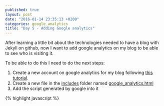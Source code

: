```yaml
---
published: true
layout: post
date: "2016-01-14 23:35:13 +0200"
categories: google_analytics
title: "Day 5 - Adding Google analytics"
---
```


After learning a little bit about the technologies needed to have a blog with Jekyll on github, now I want to add google analytics on my blog to be able to see who is visiting it.

To be able to do this I need to do the next steps:  
1. Create a new account on google analytics for my blog following [this tutorial](https://support.google.com/sites/answer/97459?hl=en).  
2. Create a new file in the [includes](https://github.com/melaniaandrisan/melaniaandrisan.github.io/tree/master/_includes) folder named [google_analytics.html](https://github.com/melaniaandrisan/melaniaandrisan.github.io/blob/master/_includes/google_analytics.html)  
3. Add the script generated by google into it  

  {% highlight javascript %}
    <script>
      (function(i,s,o,g,r,a,m){i['GoogleAnalyticsObject']=r;i[r]=i[r]||function(){
      (i[r].q=i[r].q||[]).push(arguments)},i[r].l=1*new Date();a=s.createElement(o),
      m=s.getElementsByTagName(o)[0];a.async=1;a.src=g;m.parentNode.insertBefore(a,m)
      })(window,document,'script','//www.google-analytics.com/analytics.js','ga');

      ga('create', 'UA-72492800-1', 'auto');
      ga('send', 'pageview');

    </script>
  {% endhighlight %}

4. Include the link to it into [default.html](https://github.com/melaniaandrisan/melaniaandrisan.github.io/blob/master/_layouts/default.html)

    {% highlight html %}
    {% raw  %}
    {% include google_analytics.html %}
    {% endraw %}
    {% endhighlight %}

5. And now I need to make my blog known ... Tada... :D

P.S. To see the code properly I used the `highlight` Liquid tag and to be able to include de Liquid code as a paragraph in my post I used the `raw` tag.

